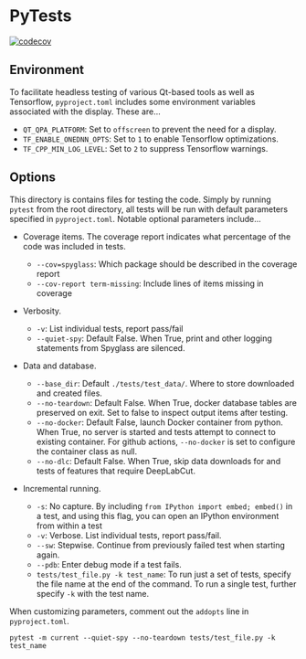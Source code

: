 # PyTests

[![codecov](https://codecov.io/gh/LorenFrankLab/spyglass/graph/badge.svg?token=QEJIIFN2S8)](https://codecov.io/gh/LorenFrankLab/spyglass)

## Environment

To facilitate headless testing of various Qt-based tools as well as Tensorflow,
`pyproject.toml` includes some environment variables associated with the
display. These are...

- `QT_QPA_PLATFORM`: Set to `offscreen` to prevent the need for a display.
- `TF_ENABLE_ONEDNN_OPTS`: Set to `1` to enable Tensorflow optimizations.
- `TF_CPP_MIN_LOG_LEVEL`: Set to `2` to suppress Tensorflow warnings.

<!-- - `DISPLAY`: Set to `:0` to prevent the need for a display. -->

## Options

This directory is contains files for testing the code. Simply by running
`pytest` from the root directory, all tests will be run with default parameters
specified in `pyproject.toml`. Notable optional parameters include...

- Coverage items. The coverage report indicates what percentage of the code was
    included in tests.

    - `--cov=spyglass`: Which package should be described in the coverage report
    - `--cov-report term-missing`: Include lines of items missing in coverage

- Verbosity.

    - `-v`: List individual tests, report pass/fail
    - `--quiet-spy`: Default False. When True, print and other logging statements
        from Spyglass are silenced.

- Data and database.

    - `--base_dir`: Default `./tests/test_data/`. Where to store downloaded and
        created files.
    - `--no-teardown`: Default False. When True, docker database tables are
        preserved on exit. Set to false to inspect output items after testing.
    - `--no-docker`: Default False, launch Docker container from python. When
        True, no server is started and tests attempt to connect to existing
        container. For github actions, `--no-docker` is set to configure the
        container class as null.
    - `--no-dlc`: Default False. When True, skip data downloads for and tests of
        features that require DeepLabCut.

- Incremental running.

    - `-s`: No capture. By including `from IPython import embed; embed()` in a
        test, and using this flag, you can open an IPython environment from within
        a test
    - `-v`: Verbose. List individual tests, report pass/fail.
    - `--sw`: Stepwise. Continue from previously failed test when starting again.
    - `--pdb`: Enter debug mode if a test fails.
    - `tests/test_file.py -k test_name`: To run just a set of tests, specify the
        file name at the end of the command. To run a single test, further specify
        `-k` with the test name.

When customizing parameters, comment out the `addopts` line in `pyproject.toml`.

```console
pytest -m current --quiet-spy --no-teardown tests/test_file.py -k test_name
```
